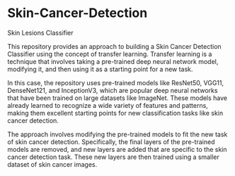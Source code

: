 # Skin-Cancer-Detection
Skin Lesions Classifier

This repository provides an approach to building a Skin Cancer Detection Classifier using the concept of transfer learning. Transfer learning is a technique that involves taking a pre-trained deep neural network model, modifying it, and then using it as a starting point for a new task.

In this case, the repository uses pre-trained models like ResNet50, VGG11, DenseNet121, and InceptionV3, which are popular deep neural networks that have been trained on large datasets like ImageNet. These models have already learned to recognize a wide variety of features and patterns, making them excellent starting points for new classification tasks like skin cancer detection.

The approach involves modifying the pre-trained models to fit the new task of skin cancer detection. Specifically, the final layers of the pre-trained models are removed, and new layers are added that are specific to the skin cancer detection task. These new layers are then trained using a smaller dataset of skin cancer images.
